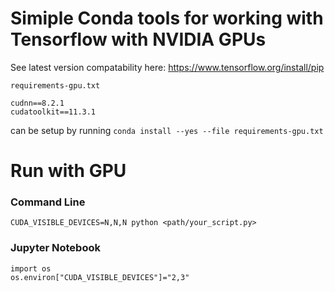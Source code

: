 # Simiple Conda tools for working with Tensorflow with NVIDIA GPUs
See latest version compatability here: https://www.tensorflow.org/install/pip

`requirements-gpu.txt`
```
cudnn==8.2.1
cudatoolkit==11.3.1
```
can be setup by running `conda install --yes --file requirements-gpu.txt`


# Run with GPU 
### Command Line
```
CUDA_VISIBLE_DEVICES=N,N,N python <path/your_script.py>
```

### Jupyter Notebook
```
import os
os.environ["CUDA_VISIBLE_DEVICES"]="2,3"
```
